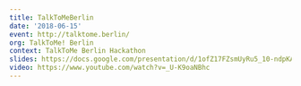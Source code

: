 ```yaml
---
title: TalkToMeBerlin
date: '2018-06-15'
event: http://talktome.berlin/
org: TalkToMe! Berlin
context: TalkToMe Berlin Hackathon
slides: https://docs.google.com/presentation/d/1ofZ17FZsmUyRu5_10-ndpKAQMJ_3m_e0tA5ZXDVFp-k/edit?usp=sharing
video: https://www.youtube.com/watch?v=_U-K9oaNBhc
---
```

